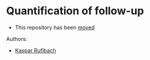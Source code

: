 # Quantification of follow-up

* This repository has been [moved](https://oncoestimand.github.io/quantFU/quantFU.html)

Authors: 

* [Kaspar Rufibach](mailto:kaspar.rufibach@roche.com)